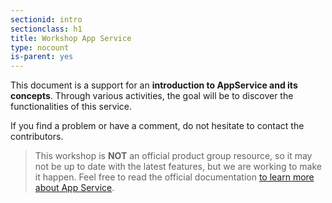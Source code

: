 ```yaml
---
sectionid: intro
sectionclass: h1
title: Workshop App Service
type: nocount
is-parent: yes
---
```


This document is a support for an **introduction to AppService and its concepts**. Through various activities, the goal will be to discover the functionalities of this service.

If you find a problem or have a comment, do not hesitate to contact the contributors.

> This workshop is **NOT** an official product group resource, so it may not be up to date with the latest features, but we are working to make it happen. Feel free to read the official documentation [to learn more about App Service](https://learn.microsoft.com/en-us/azure/app-service/).